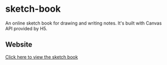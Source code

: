 # sketch-book
An online sketch book for drawing and writing notes. It's built with Canvas API provided by H5.

## Website

[Click here to view the sketch book](https://haixiang6123.github.io/sketch-book/)
